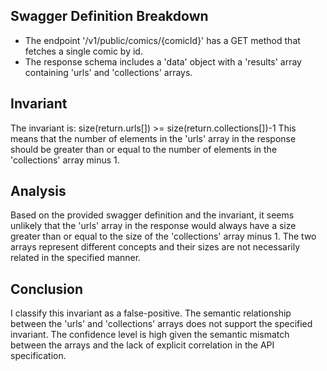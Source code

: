 ## Swagger Definition Breakdown
- The endpoint '/v1/public/comics/{comicId}' has a GET method that fetches a single comic by id.
- The response schema includes a 'data' object with a 'results' array containing 'urls' and 'collections' arrays.

## Invariant
The invariant is: size(return.urls[]) >= size(return.collections[])-1
This means that the number of elements in the 'urls' array in the response should be greater than or equal to the number of elements in the 'collections' array minus 1.

## Analysis
Based on the provided swagger definition and the invariant, it seems unlikely that the 'urls' array in the response would always have a size greater than or equal to the size of the 'collections' array minus 1. The two arrays represent different concepts and their sizes are not necessarily related in the specified manner.

## Conclusion
I classify this invariant as a false-positive. The semantic relationship between the 'urls' and 'collections' arrays does not support the specified invariant. The confidence level is high given the semantic mismatch between the arrays and the lack of explicit correlation in the API specification.
